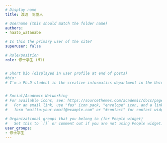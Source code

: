 ```yaml
---
# Display name
title: 渡辺　羽亜人

# Username (this should match the folder name)
authors: 
- haato_watanabe

# Is this the primary user of the site?
superuser: false

# Role/position
role: 修士学生 (M1)


# Short bio (displayed in user profile at end of posts)
#bio: 
# I'm a Ph.D student in the creative informatics department in the University of Tokyo


# Social/Academic Networking
# For available icons, see: https://sourcethemes.com/academic/docs/page-builder/#icons
#   For an email link, use "fas" icon pack, "envelope" icon, and a link in the
#   form "mailto:your-email@example.com" or "#contact" for contact widget.

# Organizational groups that you belong to (for People widget)
#   Set this to `[]` or comment out if you are not using People widget.
user_groups:
- 修士学生
---
```


